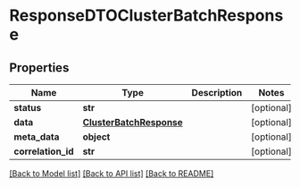 # ResponseDTOClusterBatchResponse

## Properties
Name | Type | Description | Notes
------------ | ------------- | ------------- | -------------
**status** | **str** |  | [optional] 
**data** | [**ClusterBatchResponse**](ClusterBatchResponse.md) |  | [optional] 
**meta_data** | **object** |  | [optional] 
**correlation_id** | **str** |  | [optional] 

[[Back to Model list]](../README.md#documentation-for-models) [[Back to API list]](../README.md#documentation-for-api-endpoints) [[Back to README]](../README.md)

